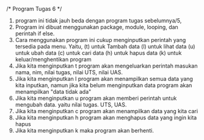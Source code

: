 /* Program Tugas 6 */

1. program ini tidak jauh beda dengan program tugas sebelumnya/5,
2. Program ini dibuat menggunakan package, module, looping, dan perintah if else.
3. Cara menggunakan program ini cukup menginputkan perintah yang tersedia pada menu. Yaitu, (t) untuk Tambah data (l) untuk lihat data (u) untuk ubah data (c) untuk cari data (h) untuk hapus data (k) untuk keluar/menghentikan program
4. Jika kita menginputkan t program akan mengeluarkan perintah masukan nama, nim, nilai tugas, nilai UTS, nilai UAS.
5. Jika kita menginputkan l program akan menampilkan semua data yang kita inputkan, namun jika kita belum menginputkan data program akan menampilkan "data tidak ada"
6. Jika kita menginputkan u program akan memberi perintah untuk mengubah data. yaitu nilai tugas. UTS, UAS.
7. Jika kita menginputkan c program akan menampilkan data yang kita cari
8. Jika kita menginputkan h program akan menghapus data yang ingin kita hapus
9. Jika kita menginputkan k maka program akan berhenti.